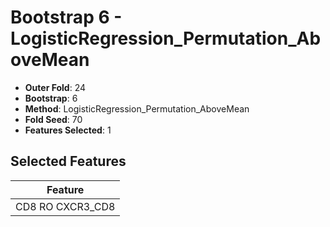 # Bootstrap 6 - LogisticRegression_Permutation_AboveMean

- **Outer Fold**: 24
- **Bootstrap**: 6
- **Method**: LogisticRegression_Permutation_AboveMean
- **Fold Seed**: 70
- **Features Selected**: 1

## Selected Features

| Feature |
|---------|
| CD8 RO CXCR3_CD8 |

